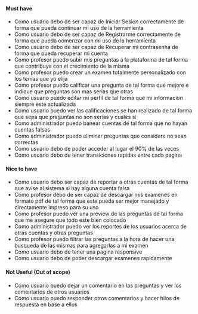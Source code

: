 #### Must have
* Como usuario debo de ser capaz de Iniciar Sesion correctamente de forma que pueda continuar mi uso de la herramienta
* Como usuario debo de ser capaz de Registrarme correctamente de forma que pueda comenzar con mi uso de la herramienta
* Como usuario debo de ser capaz de Recuperar mi contrasenha de forma que pueda recuperar mi cuenta
* Como profesor puedo subir mis preguntas a la plataforma de tal forma que contribuya con el crecimiento de la misma
* Como profesor puedo crear un examen totalmente personalizado con los temas que yo elija
* Como profesor puedo calificar una pregunta de tal forma que mejore e indique que preguntas son mas serias que otras
* Como usuario puedo editar mi perfil de tal forma que mi informacion siempre este actualizada
* Como usuario puedo ver las calificaciones se han realizado de tal forma que sepa que preguntas no son serias y cuales si
* Como administrador puedo banear cuentas de tal forma que no hayan cuentas falsas
* Como administrador puedo eliminar preguntas que considere no sean correctas
* Como usuario debo de poder acceder al lugar el 90% de las veces
* Como usuario debo de tener transiciones rapidas entre cada pagina

#### Nice to have
* Como usuario debo ser capaz de reportar a otras cuentas de tal forma que avise al sistema si hay alguna cuenta falsa
* Como profesor debo de ser capaz de descargar mis examenes en formato pdf de tal forma que este pueda ser mejor manejado y directamente impreso para su uso
* Como profesor puedo ver una preview de las preguntas de tal forma que me asegure que todo este bien colocado
* Como administrador puedo ver los reportes de los usuarios acerca de otras cuentas y otras preguntas
* Como profesor puedo filtrar las preguntas a la hora de hacer una busqueda de las mismas para agregarlas a mi examen
* Como usuario debo de tener una pagina responsive
* Como usuario debo de poder descargar examenes rapidamente

#### Not Useful (Out of scope)
* Como usuario puedo dejar un comentario en las preguntas y ver los comentarios de otros usuarios
* Como usuario puedo responder otros comentarios y hacer hilos de respuesta en base a ellos
